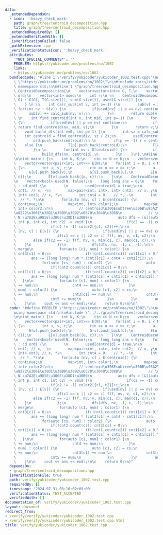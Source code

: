 ```yaml
---
data:
  _extendedDependsOn:
  - icon: ':heavy_check_mark:'
    path: graph/tree/centroid_decomposition.hpp
    title: graph/tree/centroid_decomposition.hpp
  _extendedRequiredBy: []
  _extendedVerifiedWith: []
  _isVerificationFailed: false
  _pathExtension: cpp
  _verificationStatusIcon: ':heavy_check_mark:'
  attributes:
    '*NOT_SPECIAL_COMMENTS*': ''
    PROBLEM: https://yukicoder.me/problems/no/1002
    links:
    - https://yukicoder.me/problems/no/1002
  bundledCode: "#line 1 \"verify/yukicoder/yukicoder_1002.test.cpp\"\n#define PROBLEM\
    \ \"https://yukicoder.me/problems/no/1002\"\n\n#include <bits/stdc++.h>\nusing\
    \ namespace std;\n\n#line 1 \"graph/tree/centroid_decomposition.hpp\"\nstruct\
    \ CentroidDecomposition{\n    vector<vector<int>> G, T;\n    vector<int> sub,\
    \ ord;\n    vector<int> used;\n    int r;\n \n    CentroidDecomposition(vector<vector<int>>&\
    \ G) : G(G), T(G.size()), sub(G.size()), used(G.size()) {\n        build_dfs();\n\
    \    } \n \n    int calc_sub(int v, int p=-1) {\n        sub[v] = 1;\n       \
    \ for(int nv : G[v]) {\n            if(used[nv] || p == nv) continue;\n      \
    \      sub[v] += calc_sub(nv, v);\n        }\n        return sub[v];\n    }\n\
    \ \n    int find_centroid(int v, int mid, int p=-1) {\n        for(int nv : G[v])\
    \ {\n            if(used[nv] || p == nv) continue;\n            if(sub[nv] > mid)\
    \ return find_centroid(nv, mid, v);\n        }\n        return v;\n    }\n \n\
    \    void build_dfs(int v=0, int p=-1) {\n        int sz = calc_sub(v);\n    \
    \    int centroid = find_centroid(v, sz / 2);\n        used[centroid] = true;\n\
    \        ord.push_back(centroid);\n \n        if(p == -1) r = centroid;\n    \
    \    else {\n            T[p].push_back(centroid);\n            T[centroid].push_back(p);\n\
    \        }\n \n        for(int nv : G[centroid]) {\n            if(used[nv]) continue;\n\
    \            build_dfs(nv, centroid);\n        }\n    }\n};\n#line 7 \"verify/yukicoder/yukicoder_1002.test.cpp\"\
    \n\nint main() {\n    int N, K;\n    cin >> N >> K;\n    vector<vector<int>> G(N);\n\
    \    vector<vector<pair<int, int>>> E(N);\n    for(int i = 0; i < N - 1; i++)\
    \ {\n        int u, v, c;\n        cin >> u >> v >> c;\n        u--; v--;\n  \
    \      G[u].push_back(v);\n        G[v].push_back(u);\n        E[u].push_back({v,\
    \ c});\n        E[v].push_back({u, c});\n    }\n\n    CentroidDecomposition cd(G);\n\
    \n    vector<bool> used(N, false);\n    long long ans = 0;\n    for(int centroid\
    \ : cd.ord) {\n        \n        used[centroid] = true;\n\n        map<int, int>\
    \ cnt1; // x, -\n        map<pair<int, int>, int> cnt2;  // x, y\n        map<int,\
    \ int> cnt3; // x, *\n        int cnt4 = 0;   // *, -\n        int cnt5 = 0; \
    \  // *. *\n\n        for(auto [nv, c] : E[centroid]) {\n            if(used[nv])\
    \ continue;\n            map<int, int> color1;\n            map<pair<int, int>,\
    \ int> color2;\n\n            // centroid\u306Esubtree\u306B\u95A2\u3057\u3066\
    \u8272\u306E\u30D1\u30B9\u3092\u6570\u3048\u308B\n            // \u6700\u5927\
    \ N \u7A2E\u985E\u306E\u30D1\u30B9\n            auto dfs = [&](auto f, int v,\
    \ int p, int c1, int c2) -> void {\n                if(c2 == -1) color1[c1]++;\n\
    \                if(c2 != -1) color2[{c1, c2}]++;\n\n                for(auto\
    \ [nv, c] : E[v]) {\n                    if(used[nv] || p == nv) continue;\n \
    \                   if(c1 == c || c2 == c) f(f, nv, v, c1, c2);\n            \
    \        else if(c2 == -1) f(f, nv, v, min(c1, c), max(c1, c));\n            \
    \    }\n            };\n            dfs(dfs, nv, -1, c, -1);\n\n            //\
    \ merge\n            for(auto [c1, num] : color1) {\n                if(!cnt3.count(c1))\
    \ cnt3[c1] = 0;\n                if(!cnt1.count(c1)) cnt1[c1] = 0;\n         \
    \       ans += (long long) num * (cnt3[c1] + cnt4 - cnt1[c1]);\n            }\n\
    \            for(auto [cs, num] : color2) {\n                auto [c1, c2] = cs;\n\
    \                if(!cnt2.count(cs)) cnt2[cs] = 0;\n                if(!cnt1.count(c1))\
    \ cnt1[c1] = 0;\n                if(!cnt1.count(c2)) cnt1[c2] = 0;\n         \
    \       ans += (long long) num * (cnt2[cs] + cnt1[c1] + cnt1[c2]);\n         \
    \   }\n\n            for(auto [c1, num] : color1) {\n                cnt1[c1]\
    \ += num;\n                cnt4 += num;\n            }\n            for(auto [cs,\
    \ num] : color2) {\n                auto [c1, c2] = cs;\n                cnt2[cs]\
    \ += num;\n                cnt3[c1] += num;\n                cnt3[c2] += num;\n\
    \                cnt5 += num;\n            }\n        }\n        ans += cnt5;\n\
    \    }\n\n    cout << ans << endl;\n\n    return 0;\n}\n"
  code: "#define PROBLEM \"https://yukicoder.me/problems/no/1002\"\n\n#include <bits/stdc++.h>\n\
    using namespace std;\n\n#include \"../../graph/tree/centroid_decomposition.hpp\"\
    \n\nint main() {\n    int N, K;\n    cin >> N >> K;\n    vector<vector<int>> G(N);\n\
    \    vector<vector<pair<int, int>>> E(N);\n    for(int i = 0; i < N - 1; i++)\
    \ {\n        int u, v, c;\n        cin >> u >> v >> c;\n        u--; v--;\n  \
    \      G[u].push_back(v);\n        G[v].push_back(u);\n        E[u].push_back({v,\
    \ c});\n        E[v].push_back({u, c});\n    }\n\n    CentroidDecomposition cd(G);\n\
    \n    vector<bool> used(N, false);\n    long long ans = 0;\n    for(int centroid\
    \ : cd.ord) {\n        \n        used[centroid] = true;\n\n        map<int, int>\
    \ cnt1; // x, -\n        map<pair<int, int>, int> cnt2;  // x, y\n        map<int,\
    \ int> cnt3; // x, *\n        int cnt4 = 0;   // *, -\n        int cnt5 = 0; \
    \  // *. *\n\n        for(auto [nv, c] : E[centroid]) {\n            if(used[nv])\
    \ continue;\n            map<int, int> color1;\n            map<pair<int, int>,\
    \ int> color2;\n\n            // centroid\u306Esubtree\u306B\u95A2\u3057\u3066\
    \u8272\u306E\u30D1\u30B9\u3092\u6570\u3048\u308B\n            // \u6700\u5927\
    \ N \u7A2E\u985E\u306E\u30D1\u30B9\n            auto dfs = [&](auto f, int v,\
    \ int p, int c1, int c2) -> void {\n                if(c2 == -1) color1[c1]++;\n\
    \                if(c2 != -1) color2[{c1, c2}]++;\n\n                for(auto\
    \ [nv, c] : E[v]) {\n                    if(used[nv] || p == nv) continue;\n \
    \                   if(c1 == c || c2 == c) f(f, nv, v, c1, c2);\n            \
    \        else if(c2 == -1) f(f, nv, v, min(c1, c), max(c1, c));\n            \
    \    }\n            };\n            dfs(dfs, nv, -1, c, -1);\n\n            //\
    \ merge\n            for(auto [c1, num] : color1) {\n                if(!cnt3.count(c1))\
    \ cnt3[c1] = 0;\n                if(!cnt1.count(c1)) cnt1[c1] = 0;\n         \
    \       ans += (long long) num * (cnt3[c1] + cnt4 - cnt1[c1]);\n            }\n\
    \            for(auto [cs, num] : color2) {\n                auto [c1, c2] = cs;\n\
    \                if(!cnt2.count(cs)) cnt2[cs] = 0;\n                if(!cnt1.count(c1))\
    \ cnt1[c1] = 0;\n                if(!cnt1.count(c2)) cnt1[c2] = 0;\n         \
    \       ans += (long long) num * (cnt2[cs] + cnt1[c1] + cnt1[c2]);\n         \
    \   }\n\n            for(auto [c1, num] : color1) {\n                cnt1[c1]\
    \ += num;\n                cnt4 += num;\n            }\n            for(auto [cs,\
    \ num] : color2) {\n                auto [c1, c2] = cs;\n                cnt2[cs]\
    \ += num;\n                cnt3[c1] += num;\n                cnt3[c2] += num;\n\
    \                cnt5 += num;\n            }\n        }\n        ans += cnt5;\n\
    \    }\n\n    cout << ans << endl;\n\n    return 0;\n}"
  dependsOn:
  - graph/tree/centroid_decomposition.hpp
  isVerificationFile: true
  path: verify/yukicoder/yukicoder_1002.test.cpp
  requiredBy: []
  timestamp: '2024-07-31 03:16:02+09:00'
  verificationStatus: TEST_ACCEPTED
  verifiedWith: []
documentation_of: verify/yukicoder/yukicoder_1002.test.cpp
layout: document
redirect_from:
- /verify/verify/yukicoder/yukicoder_1002.test.cpp
- /verify/verify/yukicoder/yukicoder_1002.test.cpp.html
title: verify/yukicoder/yukicoder_1002.test.cpp
---
```


